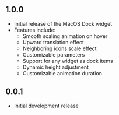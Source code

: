 ## 1.0.0

* Initial release of the MacOS Dock widget
* Features include:
  * Smooth scaling animation on hover
  * Upward translation effect
  * Neighboring icons scale effect
  * Customizable parameters
  * Support for any widget as dock items
  * Dynamic height adjustment
  * Customizable animation duration

## 0.0.1

* Initial development release
